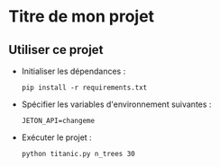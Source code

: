# Titre de mon projet

## Utiliser ce projet

- Initialiser les dépendances :
  ```
  pip install -r requirements.txt
  ```

- Spécifier les variables d'environnement suivantes :
  ```
  JETON_API=changeme
  ```
- Exécuter le projet :
  ```
  python titanic.py n_trees 30
  ```


